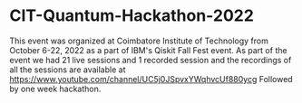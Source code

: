 # CIT-Quantum-Hackathon-2022
This event was organized at Coimbatore Institute of Technology from October 6-22, 2022 as a part of IBM's Qiskit Fall Fest event.
As part of the event we had 21 live sessions and 1 recorded session and the recordings of all the sessions are available at https://www.youtube.com/channel/UC5j0JSpvxYWqhvcUf880ycg
Followed by one week hackathon.
